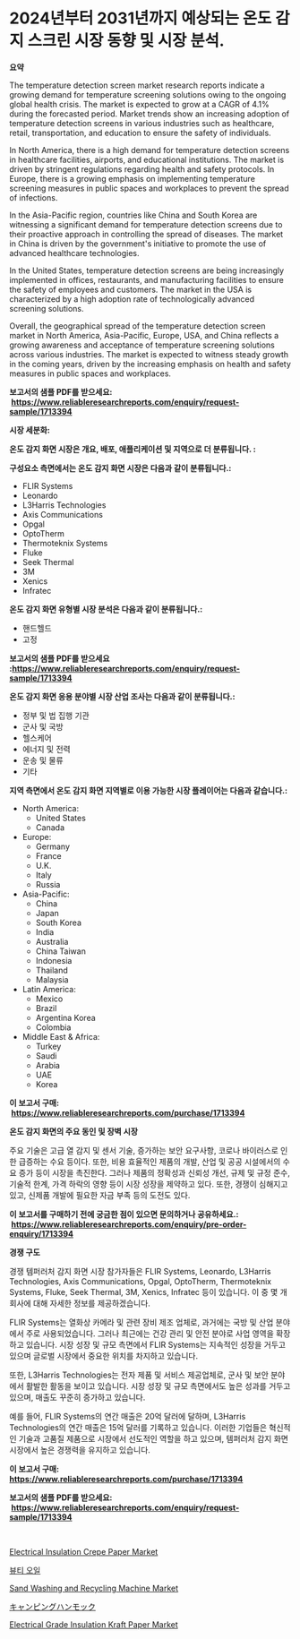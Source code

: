 <p><h1>2024년부터 2031년까지 예상되는 온도 감지 스크린 시장 동향 및 시장 분석.</h1></p><p><strong>요약</strong></p>
<p><p>The temperature detection screen market research reports indicate a growing demand for temperature screening solutions owing to the ongoing global health crisis. The market is expected to grow at a CAGR of 4.1% during the forecasted period. Market trends show an increasing adoption of temperature detection screens in various industries such as healthcare, retail, transportation, and education to ensure the safety of individuals.</p><p>In North America, there is a high demand for temperature detection screens in healthcare facilities, airports, and educational institutions. The market is driven by stringent regulations regarding health and safety protocols. In Europe, there is a growing emphasis on implementing temperature screening measures in public spaces and workplaces to prevent the spread of infections.</p><p>In the Asia-Pacific region, countries like China and South Korea are witnessing a significant demand for temperature detection screens due to their proactive approach in controlling the spread of diseases. The market in China is driven by the government's initiative to promote the use of advanced healthcare technologies.</p><p>In the United States, temperature detection screens are being increasingly implemented in offices, restaurants, and manufacturing facilities to ensure the safety of employees and customers. The market in the USA is characterized by a high adoption rate of technologically advanced screening solutions.</p><p>Overall, the geographical spread of the temperature detection screen market in North America, Asia-Pacific, Europe, USA, and China reflects a growing awareness and acceptance of temperature screening solutions across various industries. The market is expected to witness steady growth in the coming years, driven by the increasing emphasis on health and safety measures in public spaces and workplaces.</p></p>
<p><strong>보고서의 샘플 PDF를 받으세요: &nbsp;<a href="https://www.reliableresearchreports.com/enquiry/request-sample/1713394">https://www.reliableresearchreports.com/enquiry/request-sample/1713394</a></strong></p>
<p><strong>시장 세분화:</strong></p>
<p><strong> 온도 감지 화면 시장은 개요, 배포, 애플리케이션 및 지역으로 더 분류됩니다. :</strong></p>
<p><strong>구성요소 측면에서는 온도 감지 화면 시장은 다음과 같이 분류됩니다.:</strong></p>
<p><ul><li>FLIR Systems</li><li>Leonardo</li><li>L3Harris Technologies</li><li>Axis Communications</li><li>Opgal</li><li>OptoTherm</li><li>Thermoteknix Systems</li><li>Fluke</li><li>Seek Thermal</li><li>3M</li><li>Xenics</li><li>Infratec</li></ul></p>
<p><strong> 온도 감지 화면 유형별 시장 분석은 다음과 같이 분류됩니다.:</strong></p>
<p><ul><li>핸드헬드</li><li>고정</li></ul></p>
<p><strong>보고서의 샘플 PDF를 받으세요 :<a href="https://www.reliableresearchreports.com/enquiry/request-sample/1713394">https://www.reliableresearchreports.com/enquiry/request-sample/1713394</a></strong></p>
<p><strong> 온도 감지 화면 응용 분야별 시장 산업 조사는 다음과 같이 분류됩니다.:</strong></p>
<p><ul><li>정부 및 법 집행 기관</li><li>군사 및 국방</li><li>헬스케어</li><li>에너지 및 전력</li><li>운송 및 물류</li><li>기타</li></ul></p>
<p><strong>지역 측면에서 온도 감지 화면 지역별로 이용 가능한 시장 플레이어는 다음과 같습니다.:</strong></p>
<p><ul>
    <li>
        North America:
        <ul>
            <li>United States</li>
            <li>Canada</li>
        </ul>
    </li>
    <li>
        Europe:
        <ul>
            <li>Germany</li>
            <li>France</li>
            <li>U.K.</li>
            <li>Italy</li>
            <li>Russia</li>
        </ul>
    </li>
    <li>
        Asia-Pacific:
        <ul>
            <li>China</li>
            <li>Japan</li>
            <li>South Korea</li>
            <li>India</li>
            <li>Australia</li>
            <li>China Taiwan</li>
            <li>Indonesia</li>
            <li>Thailand</li>
            <li>Malaysia</li>
        </ul>
    </li>
    <li>
        Latin America:
        <ul>
            <li>Mexico</li>
            <li>Brazil</li>
            <li>Argentina Korea</li>
            <li>Colombia</li>
        </ul>
    </li>
    <li>
        Middle East & Africa:
        <ul>
            <li>Turkey</li>
            <li>Saudi</li>
            <li>Arabia</li>
            <li>UAE</li>
            <li>Korea</li>
        </ul>
    </li>
    </ul></p>
<p><strong>이 보고서 구매: &nbsp;<a href="https://www.reliableresearchreports.com/purchase/1713394">https://www.reliableresearchreports.com/purchase/1713394</a></strong></p>
<p><strong>온도 감지 화면의 주요 동인 및 장벽 시장</strong></p>
<p><p>주요 기술은 고급 열 감지 및 센서 기술, 증가하는 보안 요구사항, 코로나 바이러스로 인한 급증하는 수요 등이다. 또한, 비용 효율적인 제품의 개발, 산업 및 공공 시설에서의 수요 증가 등이 시장을 촉진한다. 그러나 제품의 정확성과 신뢰성 개선, 규제 및 규정 준수, 기술적 한계, 가격 하락의 영향 등이 시장 성장을 제약하고 있다. 또한, 경쟁이 심해지고 있고, 신제품 개발에 필요한 자금 부족 등의 도전도 있다.</p></p>
<p><strong>이 보고서를 구매하기 전에 궁금한 점이 있으면 문의하거나 공유하세요.: &nbsp;<a href="https://www.reliableresearchreports.com/enquiry/pre-order-enquiry/1713394">https://www.reliableresearchreports.com/enquiry/pre-order-enquiry/1713394</a></strong></p>
<p><strong>경쟁 구도</strong></p>
<p><p>경쟁 템퍼러처 감지 화면 시장 참가자들은 FLIR Systems, Leonardo, L3Harris Technologies, Axis Communications, Opgal, OptoTherm, Thermoteknix Systems, Fluke, Seek Thermal, 3M, Xenics, Infratec 등이 있습니다. 이 중 몇 개 회사에 대해 자세한 정보를 제공하겠습니다.</p><p>FLIR Systems는 열화상 카메라 및 관련 장비 제조 업체로, 과거에는 국방 및 산업 분야에서 주로 사용되었습니다. 그러나 최근에는 건강 관리 및 안전 분야로 사업 영역을 확장하고 있습니다. 시장 성장 및 규모 측면에서 FLIR Systems는 지속적인 성장을 거두고 있으며 글로벌 시장에서 중요한 위치를 차지하고 있습니다.</p><p>또한, L3Harris Technologies는 전자 제품 및 서비스 제공업체로, 군사 및 보안 분야에서 활발한 활동을 보이고 있습니다. 시장 성장 및 규모 측면에서도 높은 성과를 거두고 있으며, 매출도 꾸준히 증가하고 있습니다.</p><p>예를 들어, FLIR Systems의 연간 매출은 20억 달러에 달하며, L3Harris Technologies의 연간 매출은 15억 달러를 기록하고 있습니다. 이러한 기업들은 혁신적인 기술과 고품질 제품으로 시장에서 선도적인 역할을 하고 있으며, 템퍼러처 감지 화면 시장에서 높은 경쟁력을 유지하고 있습니다.</p></p>
<p><strong>이 보고서 구매: &nbsp; <a href="https://www.reliableresearchreports.com/purchase/1713394">https://www.reliableresearchreports.com/purchase/1713394</a></strong></p>
<p><strong>보고서의 샘플 PDF를 받으세요: &nbsp;<a href="https://www.reliableresearchreports.com/enquiry/request-sample/1713394">https://www.reliableresearchreports.com/enquiry/request-sample/1713394</a></strong><strong></strong></p>
<p>&nbsp;</p>
<p><p><a href="https://github.com/rahu1506/Market-Research-Report-List-3/blob/main/electrical-insulation-crepe-paper-market.md">Electrical Insulation Crepe Paper Market</a></p><p><a href="https://github.com/mpodehpw07370073/Market-Research-Report-List-1/blob/main/18665671999.md">뷰티 오일</a></p><p><a href="https://issuu.com/reportprime-2/docs/sand-washing-and-recycling-machine-market-size-203">Sand Washing and Recycling Machine Market</a></p><p><a href="https://github.com/nxboeu02965442/Market-Research-Report-List-1/blob/main/70103572427.md">キャンピングハンモック</a></p><p><a href="https://github.com/FassouRP/Market-Research-Report-List-3/blob/main/electrical-grade-insulation-kraft-paper-market.md">Electrical Grade Insulation Kraft Paper Market</a></p></p>